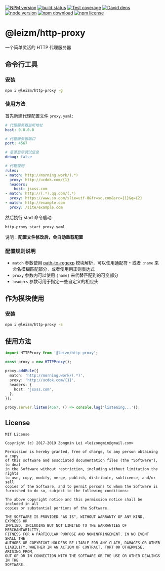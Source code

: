 [![NPM version][npm-image]][npm-url]
[![build status][travis-image]][travis-url]
[![Test coverage][coveralls-image]][coveralls-url]
[![David deps][david-image]][david-url]
[![node version][node-image]][node-url]
[![npm download][download-image]][download-url]
[![npm license][license-image]][download-url]

[npm-image]: https://img.shields.io/npm/v/@leizm/http-proxy.svg?style=flat-square
[npm-url]: https://npmjs.org/package/@leizm/http-proxy
[travis-image]: https://img.shields.io/travis/leizongmin/leizm-http-proxy.svg?style=flat-square
[travis-url]: https://travis-ci.org/leizongmin/leizm-http-proxy
[coveralls-image]: https://img.shields.io/coveralls/leizongmin/leizm-http-proxy.svg?style=flat-square
[coveralls-url]: https://coveralls.io/r/leizongmin/leizm-http-proxy?branch=master
[david-image]: https://img.shields.io/david/leizongmin/leizm-http-proxy.svg?style=flat-square
[david-url]: https://david-dm.org/leizongmin/leizm-http-proxy
[node-image]: https://img.shields.io/badge/node.js-%3E=_8.0-green.svg?style=flat-square
[node-url]: http://nodejs.org/download/
[download-image]: https://img.shields.io/npm/dm/@leizm/http-proxy.svg?style=flat-square
[download-url]: https://npmjs.org/package/@leizm/http-proxy
[license-image]: https://img.shields.io/npm/l/@leizm/http-proxy.svg

# @leizm/http-proxy

一个简单灵活的 HTTP 代理服务器

## 命令行工具

### 安装

```bash
npm i @leizm/http-proxy -g
```

### 使用方法

首先新建代理配置文件 `proxy.yaml`:

```yaml
# 代理服务器监听地址
host: 0.0.0.0

# 代理服务器端口
port: 4567

# 是否显示调试信息
debug: false

# 代理规则
rules:
- match: http://morning.work/(.*)
  proxy: http://ucdok.com/{1}
  headers:
    host: jsxss.com
- match: http://(.*).qq.com/(.*)
  proxy: https://www.so.com/s?ie=utf-8&fr=so.com&src={1}&q={2}
- match: http://example.com
  proxy: /site/example.com
```

然后执行 start 命令启动:

```bash
http-proxy start proxy.yaml
```

说明：**配置文件修改后，会自动重载配置**

### 配置规则说明

* `match` 参数使用 [path-to-regexp](https://www.npmjs.com/package/path-to-regexp) 模块解析，可以使用通配符
`*` 或者 `:name` 来命名模糊匹配部分，或者使用用正则表达式
* `proxy` 参数内可以使用 `{name}` 来代替匹配到的可变部分
* `headers` 参数可用于指定一些自定义的相应头

## 作为模块使用

### 安装

```bash
npm i @leizm/http-proxy -S
```

## 使用方法

```typescript
import HTTPProxy from '@leizm/http-proxy';

const proxy = new HTTPProxy();

proxy.addRule({
  match: 'http://morning.work/(.*)',
  proxy: 'http://ucdok.com/{1}',
  headers: {
    host: 'jsxss.com',
  },
});

proxy.server.listen(4567, () => console.log('listening...'));
```

## License

```text
MIT License

Copyright (c) 2017-2019 Zongmin Lei <leizongmin@gmail.com>

Permission is hereby granted, free of charge, to any person obtaining a copy
of this software and associated documentation files (the "Software"), to deal
in the Software without restriction, including without limitation the rights
to use, copy, modify, merge, publish, distribute, sublicense, and/or sell
copies of the Software, and to permit persons to whom the Software is
furnished to do so, subject to the following conditions:

The above copyright notice and this permission notice shall be included in all
copies or substantial portions of the Software.

THE SOFTWARE IS PROVIDED "AS IS", WITHOUT WARRANTY OF ANY KIND, EXPRESS OR
IMPLIED, INCLUDING BUT NOT LIMITED TO THE WARRANTIES OF MERCHANTABILITY,
FITNESS FOR A PARTICULAR PURPOSE AND NONINFRINGEMENT. IN NO EVENT SHALL THE
AUTHORS OR COPYRIGHT HOLDERS BE LIABLE FOR ANY CLAIM, DAMAGES OR OTHER
LIABILITY, WHETHER IN AN ACTION OF CONTRACT, TORT OR OTHERWISE, ARISING FROM,
OUT OF OR IN CONNECTION WITH THE SOFTWARE OR THE USE OR OTHER DEALINGS IN THE
SOFTWARE.
```
